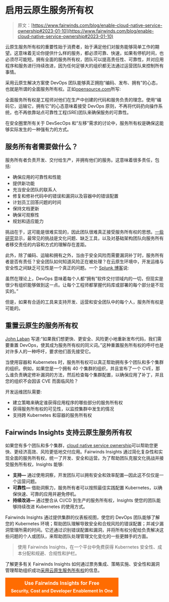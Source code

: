 # 启用云原生服务所有权

> 原文：[https://www.fairwinds.com/blog/enable-cloud-native-service-ownership#2023-01-10](https://www.fairwinds.com/blog/enable-cloud-native-service-ownership#2023-01-10)

 云原生服务所有权的重要性始于消费者，始于满足他们对服务能够简单工作的期望。这意味着无论你提供什么样的服务，都必须可靠、快速，如果有停机时间，也必须尽可能短。拥有全面的服务所有权，团队可以提高责任性、可靠性，并对应用程序和服务进行持续改进，因为任何足够大的组织都无法通过运营团队来控制所有事情。

采用云原生解决方案使 DevOps 团队能够真正拥抱“编码、发布、拥有”的心态，也就是所谓的全面服务所有权。正如[opensource.com](https://opensource.com/article/19/9/code-it-ship-it-own-it-fso)所写:

全面服务所有权是工程师对他们在生产中创建的代码和服务负责的理念。使用“编码它，运输它，拥有它”的心态意味着接受 DevOps 原则，不再将代码扔向操作系统，也不再依靠站点可靠性工程(SRE)团队来确保服务的可靠性。

在安全圈里所有关于 DevSecOps 和“左移”需求的讨论中，服务所有权是确保这能够实际发生的一种强有力的方式。

## 服务所有者需要做什么？

服务所有者负责开发、交付给生产，并拥有他们的服务。这意味着很多责任，包括:

*   确保应用的可靠性和性能
*   提供新功能
*   充当安全团队的联系人
*   修复和修补代码中的错误和漏洞以及容器中的错误配置
*   计划员工回答问题的时间
*   保持文档更新
*   确保可观察性
*   规划和适应能力

挑战在于，这可能是很难实现的，因此团队很难真正接受服务所有权的思想。[一些研究](https://www.effx.com/blog/service-ownership-in-a-microservices-world)显示，最常见的挑战是文化问题、缺乏工具，以及对基础架构团队向服务所有者移交责任的内容和方式的理解存在差距。

此外，除了编码、运输和拥有之外，当由于安全风险而需要漏洞补丁时，服务所有者是否有责任？安全团队如何知道风险正在被处理？在云原生环境中，开发运维与安全性之间缺乏可见性是一个真正的问题。一个 [Splunk 博客](https://victorops.com/blog/application-service-ownership-in-devops)说:

虽然在理论上，DevOps 意味着每个人都“拥有”软件交付领域内的一切，但现实是很少有组织能够做到这一点。让每个工程师都掌握代码库或部署的每个部分是不现实的。”

但是，如果有合适的工具来支持开发、运营和安全团队中的每个人，服务所有权是可能的。

## 重置云原生的服务所有权

[John Laban](https://www.opslevel.com/blog/taking-back-devops/) 写道:“如果我们想更快、更安全、风险更小地重新发布代码，我们需要重置 DevOps，使其成为服务所有权的同义词。”这种重置服务所有权的呼吁也是对许多人的一种呼吁，要求他们首先接受它。

当使用容器和 Kubernetes 时，服务所有权可以真正帮助拥有多个团队和多个集群的组织。例如，如果您是一个拥有 40 个集群的组织，并且宣布了一个 CVE，那么谁负责确定修补漏洞的方法，然后检查每个集群配置，以确保应用了补丁，并且您的组织不会因该 CVE 而面临风险？

开发运维团队需要:

*   建立策略来确定谁获得应用程序的哪些部分的服务所有权
*   获得服务所有权的可见性，以监控集群中发生的情况
*   支持跨 Kubernetes 和容器的服务所有权

## Fairwinds Insights 支持云原生服务所有权

如果您有多个团队和多个集群，[cloud native service ownership](/cloud-native-service-ownership)可以帮助您更快、更经济高效、风险更低地交付应用。Fairwinds Insights 通过简化复杂性和实现全面的服务所有权，统一了开发、安全和运营。为了帮助团队克服文化挑战并接受服务所有权，Insights 能够:

*   **支持—** 通过使用洞察，开发团队可以拥有安全和效率配置—因此这不仅仅是一个运营问题。
*   **可靠性—** 借助洞察力，服务所有者可以按照最佳实践配置 Kubernetes，以确保快速、可靠的应用并避免停机。
*   **持续改进—** 通过整合从 CI/CD 到生产的服务所有权，Insights 使您的团队能够持续改进 Kubernetes 的使用方式。

Fairwinds Insights 通过提供集群的仪表板视图，使您的 DevOps 团队能够了解您的 Kubernetes 环境；帮助团队理解导致安全和合规风险的错误配置；并减少漏洞管理所需的时间。它还通过识别错误配置和漏洞，并将所有权分配给负责解决这些问题的个人或团队，来帮助团队处理管理文化变化的一些更棘手的方面。

> 使用 Fairwinds Insights，在一个平台中免费获得 Kubernetes 安全性、成本分配和规避、合规性和护栏。

了解更多有关 Fairwinds Insights 如何通过票务集成、策略实施、安全性和漏洞管理帮助组织成功[采用云原生服务所有权](/cloud-native-service-ownership)的信息。

[![Use Fairwinds Insights for Free Security, Cost and Developer Enablement In One](img/7c86296320eb01b215d8e2755e9c5b9d.png)](https://cta-redirect.hubspot.com/cta/redirect/2184645/34aa4987-a1f9-438a-a145-d7d82d5c479a)